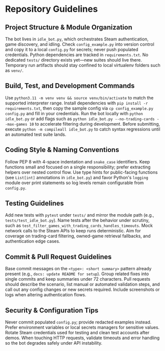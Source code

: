 # Repository Guidelines

## Project Structure & Module Organization
The bot lives in `idle_bot.py`, which orchestrates Steam authentication, game discovery, and idling. Check `config_example.py` into version control and copy it to a local `config.py` for secrets; never push populated credentials. Python dependencies are tracked in `requirements.txt`. No dedicated `tests/` directory exists yet—new suites should live there. Temporary run artifacts should stay confined to local virtualenv folders such as `venv/`.

## Build, Test, and Development Commands
Use `python3.11 -m venv venv && source venv/bin/activate` to match the supported interpreter range. Install dependencies with `pip install -r requirements.txt`, then copy the sample config via `cp config_example.py config.py` and fill in your credentials. Run the bot locally with `python idle_bot.py` or add flags such as `python idle_bot.py --no-trading-cards --max-games 10` to accelerate filtering during development. Before submitting, execute `python -m compileall idle_bot.py` to catch syntax regressions until an automated test suite lands.

## Coding Style & Naming Conventions
Follow PEP 8 with 4-space indentation and `snake_case` identifiers. Keep functions small and focused on a single responsibility; prefer extracting helpers over nested control flow. Use type hints for public-facing functions (see `List[int]` annotations in `idle_bot.py`) and favor Python's `logging` module over print statements so log levels remain configurable from `config.py`.

## Testing Guidelines
Add new tests with `pytest` under `tests/` and mirror the module path (e.g., `tests/test_idle_bot.py`). Name tests after the behavior under scrutiny, such as `test_filter_games_with_trading_cards_handles_timeouts`. Mock network calls to the Steam APIs to keep runs deterministic. Aim for coverage on trading-card filtering, owned-game retrieval fallbacks, and authentication edge cases.

## Commit & Pull Request Guidelines
Base commit messages on the `<type>: <short summary>` pattern already present (e.g., `docs: update README for setup`). Group related fixes into single commits and keep summaries under 72 characters. Pull requests should describe the scenario, list manual or automated validation steps, and call out any config changes or new secrets required. Include screenshots or logs when altering authentication flows.

## Security & Configuration Tips
Never commit populated `config.py`; provide redacted examples instead. Prefer environment variables or local secrets managers for sensitive values. Rotate Steam credentials used for testing and clean test accounts after demos. When touching HTTP requests, validate timeouts and error handling so the bot degrades safely under API instability.
